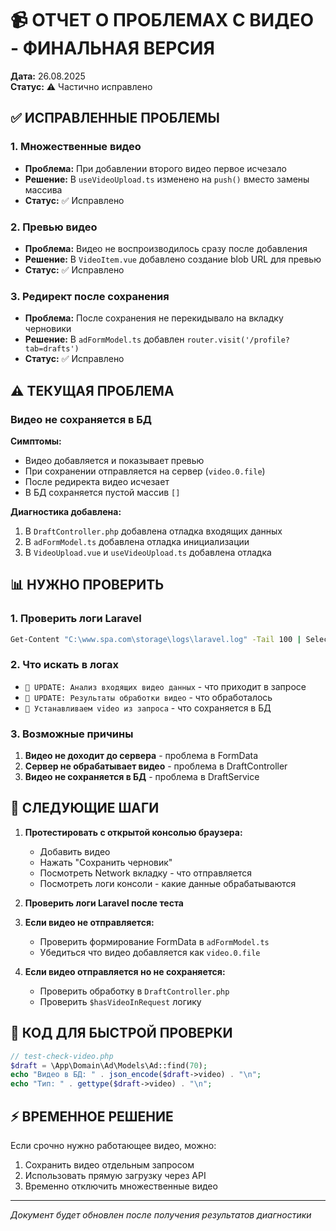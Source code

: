 # 📹 ОТЧЕТ О ПРОБЛЕМАХ С ВИДЕО - ФИНАЛЬНАЯ ВЕРСИЯ
**Дата:** 26.08.2025  
**Статус:** ⚠️ Частично исправлено

## ✅ ИСПРАВЛЕННЫЕ ПРОБЛЕМЫ

### 1. Множественные видео
- **Проблема:** При добавлении второго видео первое исчезало
- **Решение:** В `useVideoUpload.ts` изменено на `push()` вместо замены массива
- **Статус:** ✅ Исправлено

### 2. Превью видео
- **Проблема:** Видео не воспроизводилось сразу после добавления
- **Решение:** В `VideoItem.vue` добавлено создание blob URL для превью
- **Статус:** ✅ Исправлено

### 3. Редирект после сохранения
- **Проблема:** После сохранения не перекидывало на вкладку черновики
- **Решение:** В `adFormModel.ts` добавлен `router.visit('/profile?tab=drafts')`
- **Статус:** ✅ Исправлено

## ⚠️ ТЕКУЩАЯ ПРОБЛЕМА

### Видео не сохраняется в БД
**Симптомы:**
- Видео добавляется и показывает превью
- При сохранении отправляется на сервер (`video.0.file`)
- После редиректа видео исчезает
- В БД сохраняется пустой массив `[]`

**Диагностика добавлена:**
1. В `DraftController.php` добавлена отладка входящих данных
2. В `adFormModel.ts` добавлена отладка инициализации
3. В `VideoUpload.vue` и `useVideoUpload.ts` добавлена отладка

## 📊 НУЖНО ПРОВЕРИТЬ

### 1. Проверить логи Laravel
```bash
Get-Content "C:\www.spa.com\storage\logs\laravel.log" -Tail 100 | Select-String "UPDATE.*video"
```

### 2. Что искать в логах
- `🎥 UPDATE: Анализ входящих видео данных` - что приходит в запросе
- `🎥 UPDATE: Результаты обработки видео` - что обработалось
- `🎥 Устанавливаем video из запроса` - что сохраняется в БД

### 3. Возможные причины
1. **Видео не доходит до сервера** - проблема в FormData
2. **Сервер не обрабатывает видео** - проблема в DraftController
3. **Видео не сохраняется в БД** - проблема в DraftService

## 🔧 СЛЕДУЮЩИЕ ШАГИ

1. **Протестировать с открытой консолью браузера:**
   - Добавить видео
   - Нажать "Сохранить черновик"
   - Посмотреть Network вкладку - что отправляется
   - Посмотреть логи консоли - какие данные обрабатываются

2. **Проверить логи Laravel после теста**

3. **Если видео не отправляется:**
   - Проверить формирование FormData в `adFormModel.ts`
   - Убедиться что видео добавляется как `video.0.file`

4. **Если видео отправляется но не сохраняется:**
   - Проверить обработку в `DraftController.php`
   - Проверить `$hasVideoInRequest` логику

## 📝 КОД ДЛЯ БЫСТРОЙ ПРОВЕРКИ

```php
// test-check-video.php
$draft = \App\Domain\Ad\Models\Ad::find(70);
echo "Видео в БД: " . json_encode($draft->video) . "\n";
echo "Тип: " . gettype($draft->video) . "\n";
```

## ⚡ ВРЕМЕННОЕ РЕШЕНИЕ

Если срочно нужно работающее видео, можно:
1. Сохранить видео отдельным запросом
2. Использовать прямую загрузку через API
3. Временно отключить множественные видео

---
*Документ будет обновлен после получения результатов диагностики*